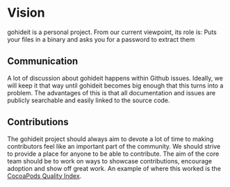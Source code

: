 # Vision
gohideit is a personal project. From our current viewpoint, its role is:
Puts your files in a binary and asks you for a password to extract them



## Communication
A lot of discussion about gohideit happens within Github issues. Ideally, we will keep it that way until gohideit becomes big enough that this turns into a problem. The advantages of this is that all documentation and issues are publicly searchable and easily linked to the source code.

## Contributions
The gohideit project should always aim to devote a lot of time to making contributors feel like an important part of the community. We should strive to provide a place for anyone to be able to contribute. The aim of the core team should be to work on ways to showcase contributions, encourage adoption and show off great work. An example of where this worked is the [CocoaPods Quality Index](http://blog.cocoapods.org/CocoaPods.org-Two-point-Five/).
